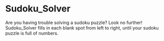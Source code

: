 # Sudoku_Solver
Are you having trouble solving a sudoku puzzle? Look no further! Sudoku_Solver fills in each blank spot from left to right, until your sudoku puzzle is full of numbers.
